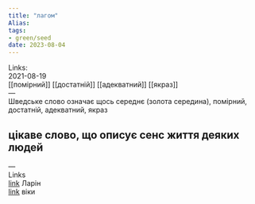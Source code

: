 ```yaml
---
title: "лагом"
Alias: 
tags:
- green/seed
date: 2023-08-04
---
```

Links:  
2021-08-19  
[[помірний]]  [[достатній]] [[адекватний]]  [[якраз]]  
—  
Шведське слово означає щось середнє (золота середина), помірний, достатній, адекватний, якраз

цікаве слово, що описує сенс життя деяких людей
-

—  
Links  
[link](https://youtu.be/TUV-EkSApMQ?t=1680)   Ларін  
[link](https://ru.wikipedia.org/wiki/Лагом)  віки
